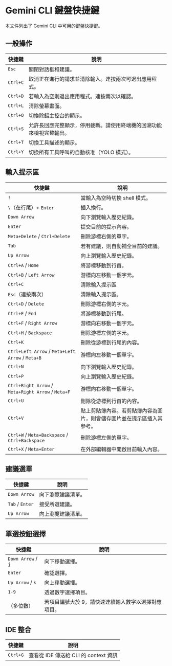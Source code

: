 # Gemini CLI 鍵盤快捷鍵

本文件列出了 Gemini CLI 中可用的鍵盤快捷鍵。

## 一般操作

| 快捷鍵 | 說明                                                                                                           |
| ------ | -------------------------------------------------------------------------------------------------------------- |
| `Esc`   | 關閉對話框和建議。                                                                                            |
| `Ctrl+C`   | 取消正在進行的請求並清除輸入。連按兩次可退出應用程式。                                                        |
| `Ctrl+D`   | 若輸入為空則退出應用程式。連按兩次以確認。                                                                    |
| `Ctrl+L`   | 清除螢幕畫面。                                                                                                |
| `Ctrl+O`   | 切換除錯主控台的顯示。                                                                                        |
| `Ctrl+S`   | 允許長回應完整顯示，停用截斷。請使用終端機的回溯功能來檢視完整輸出。                                          |
| `Ctrl+T`   | 切換工具描述的顯示。                                                                                          |
| `Ctrl+Y`   | 切換所有工具呼叫的自動核准（YOLO 模式）。                                                                     |

## 輸入提示區

| 快捷鍵                                           | 說明                                                                                                                         |
| ------------------------------------------------ | ---------------------------------------------------------------------------------------------------------------------------- |
| `!`                                            | 當輸入為空時切換 shell 模式。                                                                                                |
| `\`（在行尾）+ `Enter`                         | 插入換行。                                                                                                                   |
| `Down Arrow`                                           | 向下瀏覽輸入歷史紀錄。                                                                                                      |
| `Enter`                                           | 提交目前的提示內容。                                                                                                        |
| `Meta+Delete` / `Ctrl+Delete`                                  | 刪除游標右側的單字。                                                                                                         |
| `Tab`                                           | 若有建議，則自動補全目前的建議。                                                                                            |
| `Up Arrow`                                           | 向上瀏覽輸入歷史紀錄。                                                                                                      |
| `Ctrl+A` / `Home`                                  | 將游標移動到行首。                                                                                                           |
| `Ctrl+B` / `Left Arrow`                                  | 游標向左移動一個字元。                                                                                                      |
| `Ctrl+C`                                           | 清除輸入提示區                                                                                                              |
| `Esc`（連按兩次）                               | 清除輸入提示區。                                                                                                            |
| `Ctrl+D` / `Delete`                                  | 刪除游標右側的字元。                                                                                                        |
| `Ctrl+E` / `End`                                  | 將游標移動到行尾。                                                                                                           |
| `Ctrl+F` / `Right Arrow`                                  | 游標向右移動一個字元。                                                                                                      |
| `Ctrl+H` / `Backspace`                                  | 刪除游標左側的字元。                                                                                                        |
| `Ctrl+K`                                           | 刪除從游標到行尾的內容。                                                                                                    |
| `Ctrl+Left Arrow` / `Meta+Left Arrow` / `Meta+B`                         | 游標向左移動一個單字。                                                                                                      |
| `Ctrl+N`                                           | 向下瀏覽輸入歷史紀錄。                                                                                                      |
| `Ctrl+P`                                           | 向上瀏覽輸入歷史紀錄。                                                                                                      |
| `Ctrl+Right Arrow` / `Meta+Right Arrow` / `Meta+F`                         | 游標向右移動一個單字。                                                                                                      |
| `Ctrl+U`                                           | 刪除從游標到行首的內容。                                                                                                    |
| `Ctrl+V`                                           | 貼上剪貼簿內容。若剪貼簿內容為圖片，則會儲存圖片並在提示區插入其參考。                                                     |
| `Ctrl+W` / `Meta+Backspace` / `Ctrl+Backspace`                         | 刪除游標左側的單字。                                                                                                        |
| `Ctrl+X` / `Meta+Enter`                                  | 在外部編輯器中開啟目前輸入內容。                                                                                            |

## 建議選單

| 快捷鍵        | 說明                            |
| ------------- | ------------------------------- |
| `Down Arrow`        | 向下瀏覽建議清單。               |
| `Tab` / `Enter` | 接受所選建議。                  |
| `Up Arrow`        | 向上瀏覽建議清單。               |

## 單選按鈕選擇

| 快捷鍵           | 說明                                                                                                   |
| ---------------- | ------------------------------------------------------------------------------------------------------ |
| `Down Arrow` / `j`   | 向下移動選擇。                                                                                        |
| `Enter`            | 確認選擇。                                                                                            |
| `Up Arrow` / `k`   | 向上移動選擇。                                                                                        |
| `1-9`            | 透過數字選擇項目。                                                                                    |
| （多位數）        | 若項目編號大於 9，請快速連續輸入數字以選擇對應項目。                                                 |

## IDE 整合

| 快捷鍵 | 說明                                 |
| ------ | ------------------------------------ |
| `Ctrl+G` | 查看從 IDE 傳送給 CLI 的 context 資訊 |
